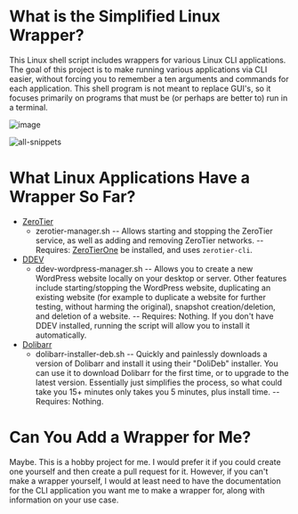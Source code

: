 # What is the Simplified Linux Wrapper?
This Linux shell script includes wrappers for various Linux CLI applications. The goal of this project is to make running various applications via CLI easier, without forcing you to remember a ten arguments and commands for each application. This shell program is not meant to replace GUI's, so it focuses primarily on programs that must be (or perhaps are better to) run in a terminal.

![image](https://github.com/user-attachments/assets/a725c9c8-9e79-43a1-a1d4-27f05965288a)

![all-snippets](https://github.com/user-attachments/assets/779dfc4d-2302-4109-ba4b-7f7e2c551df4)

# What Linux Applications Have a Wrapper So Far?
- [ZeroTier](https://www.zerotier.com/)
  - zerotier-manager.sh -- Allows starting and stopping the ZeroTier service, as well as adding and removing ZeroTier networks. -- Requires: [ZeroTierOne](https://www.zerotier.com/download/) be installed, and uses `zerotier-cli`.
- [DDEV](https://ddev.com/)
  - ddev-wordpress-manager.sh -- Allows you to create a new WordPress website locally on your desktop or server. Other features include starting/stopping the WordPress website, duplicating an existing website (for example to duplicate a website for further testing, without harming the original), snapshot creation/deletion, and deletion of a website. -- Requires: Nothing. If you don't have DDEV installed, running the script will allow you to install it automatically.
- [Dolibarr](https://www.dolibarr.org/)
  - dolibarr-installer-deb.sh -- Quickly and painlessly downloads a version of Dolibarr and install it using their "DoliDeb" installer. You can use it to download Dolibarr for the first time, or to upgrade to the latest version. Essentially just simplifies the process, so what could take you 15+ minutes only takes you 5 minutes, plus install time. -- Requires: Nothing.

# Can You Add a Wrapper for Me?
Maybe. This is a hobby project for me. I would prefer it if you could create one yourself and then create a pull request for it. However, if you can't make a wrapper yourself, I would at least need to have the documentation for the CLI application you want me to make a wrapper for, along with information on your use case.
